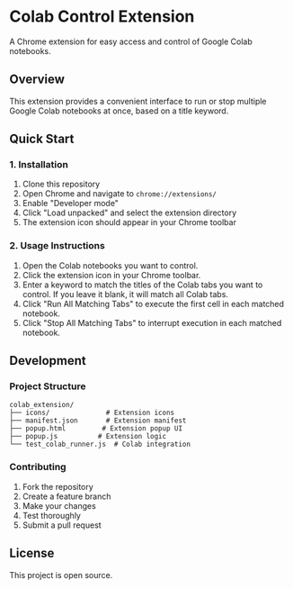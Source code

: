 # Colab Control Extension

A Chrome extension for easy access and control of Google Colab notebooks.

## Overview

This extension provides a convenient interface to run or stop multiple Google Colab notebooks at once, based on a title keyword.

## Quick Start

### 1. Installation

1. Clone this repository
2. Open Chrome and navigate to `chrome://extensions/`
3. Enable "Developer mode"
4. Click "Load unpacked" and select the extension directory
5. The extension icon should appear in your Chrome toolbar

### 2. Usage Instructions

1. Open the Colab notebooks you want to control.
2. Click the extension icon in your Chrome toolbar.
3. Enter a keyword to match the titles of the Colab tabs you want to control. If you leave it blank, it will match all Colab tabs.
4. Click "Run All Matching Tabs" to execute the first cell in each matched notebook.
5. Click "Stop All Matching Tabs" to interrupt execution in each matched notebook.

## Development

### Project Structure

```
colab_extension/
├── icons/              # Extension icons
├── manifest.json       # Extension manifest
├── popup.html         # Extension popup UI
├── popup.js          # Extension logic
└── test_colab_runner.js  # Colab integration
```

### Contributing

1. Fork the repository
2. Create a feature branch
3. Make your changes
4. Test thoroughly
5. Submit a pull request

## License

This project is open source.